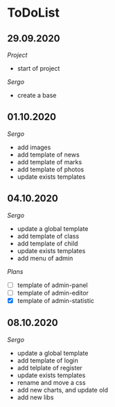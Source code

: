 # ToDoList


## 29.09.2020

*Project*

- start of project

*Sergo*

- create a base

## 01.10.2020

*Sergo*

- add images
- add template of news
- add template of marks
- add template of photos
- update exists templates

## 04.10.2020

*Sergo*

- update a global template
- add template of class
- add template of child
- update exists templates
- add menu of admin

*Plans*

- [ ] template of admin-panel
- [ ] template of admin-editor
- [X] template of admin-statistic

## 08.10.2020

*Sergo*

- update a global template
- add template of login
- add telplate of register
- update exists templates
- rename and move a css
- add new charts, and update old
- add new libs

